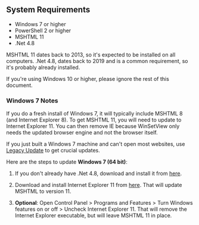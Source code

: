 ## System Requirements

- Windows 7 or higher
- PowerShell 2 or higher
- MSHTML 11
- .Net 4.8

MSHTML 11 dates back to 2013, so it's expected to be installed on all computers. .Net 4.8, dates back to 2019 and is a common requirement, so it's probably already installed.

If you're using Windows 10 or higher, please ignore the rest of this document.

### Windows 7 Notes

If you do a fresh install of Windows 7, it will typically include MSHTML 8 (and Internet Explorer 8). To get MSHTML 11, you will need to update to Internet Explorer 11. You can then remove IE because WinSetView only needs the updated browser engine and not the browser itself.

If you just built a Windows 7 machine and can't open most websites, use [Legacy Update](https://legacyupdate.net/) to get crucial updates.

Here are the steps to update **Windows 7 (64 bit)**:

1. If you don't already have .Net 4.8, download and install it from [here](https://support.microsoft.com/en-us/topic/microsoft-net-framework-4-8-offline-installer-for-windows-9d23f658-3b97-68ab-d013-aa3c3e7495e0).


2. Download and install Internet Explorer 11 from [here](https://www.microsoft.com/en-us/download/details.aspx?id=41628). That will update MSHTML to version 11.


3. **Optional**: Open Control Panel > Programs and Features > Turn Windows features on or off > Uncheck Internet Explorer 11. That will remove the Internet Explorer executable, but will leave MSHTML 11 in place.
